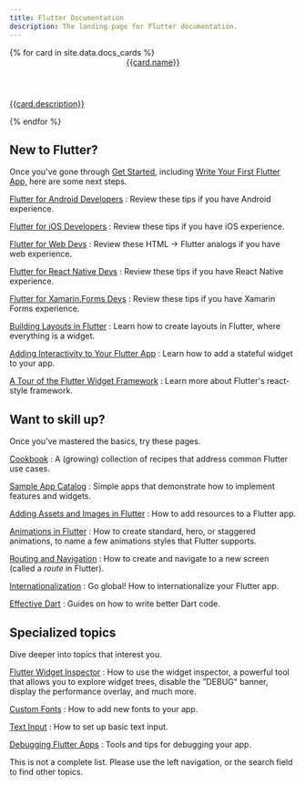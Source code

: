 ```yaml
---
title: Flutter Documentation
description: The landing page for Flutter documentation.
---
```


<div class="card-deck">
{% for card in site.data.docs_cards %}
    <a class="card" href="{{card.url}}">
        <div class="card-body">
            <header class="card-title">{{card.name}}</header>
            <p class="card-text">{{card.description}}</p>
        </div>    
    </a>
{% endfor %}
</div>

## New to Flutter?

Once you've gone through [Get Started](/get-started/install),
including [Write Your First Flutter App,](/get-started/codelab)
here are some next steps.

[Flutter for Android Developers](/get-started/flutter-for/android-devs)
: Review these tips if you have Android experience.

[Flutter for iOS Developers](/get-started/flutter-for/ios-devs)
: Review these tips if you have iOS experience.

[Flutter for Web Devs](/get-started/flutter-for/web-devs)
: Review these HTML -> Flutter analogs if you have web experience.

[Flutter for React Native Devs](/get-started/flutter-for/react-native-devs)
: Review these tips if you have React Native experience.

[Flutter for Xamarin.Forms Devs](/get-started/flutter-for/xamarin-forms-devs)
: Review these tips if you have Xamarin Forms experience.

[Building Layouts in Flutter](/development/ui/layout)
: Learn how to create layouts in Flutter, where everything is a widget.

[Adding Interactivity to Your Flutter App](/development/ui/interactive)
: Learn how to add a stateful widget to your app.

[A Tour of the Flutter Widget Framework](/development/ui/widgets-intro)
: Learn more about Flutter's react-style framework.

## Want to skill up?

Once you’ve mastered the basics, try these pages.

[Cookbook](/cookbook)
: A (growing) collection of recipes that address common Flutter use cases.

[Sample App Catalog](/catalog/samples)
: Simple apps that demonstrate how to implement features and widgets.

[Adding Assets and Images in Flutter](/development/ui/assets-and-images)
: How to add resources to a Flutter app.

[Animations in Flutter](/development/ui/animations)
: How to create standard, hero, or staggered animations, to
  name a few animations styles that Flutter supports.

[Routing and Navigation](/cookbook/navigation/navigation-basics)
: How to create and navigate to a new screen (called a _route_ in Flutter).

[Internationalization](/accessibility/internationalization)
: Go global! How to internationalize your Flutter app.

[Effective Dart](https://www.dartlang.org/guides/language/effective-dart)
: Guides on how to write better Dart code.

## Specialized topics

Dive deeper into topics that interest you.

[Flutter Widget Inspector](/development/tools/inspector)
: How to use the widget inspector, a powerful tool that allows
  you to explore widget trees, disable the "DEBUG"
  banner, display the performance overlay, and much more.

[Custom Fonts](/cookbook/design/fonts)
: How to add new fonts to your app.

[Text Input](/cookbook/forms/text-input)
: How to set up basic text input.

[Debugging Flutter Apps](/testing/debugging)
: Tools and tips for debugging your app.

This is not a complete list. Please use the left navigation,
or the search field to find other topics.
